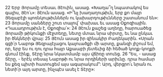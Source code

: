 22 Երբ Յորամը տեսաւ Յէուին, ասաց. «Խաղա՞ղ նպատակով ես գալիս, Յէո՛ւ»: Յէուն ասաց. «Ի՞նչ խաղաղութիւն, երբ քո մայր Յեզաբէլի պոռնկութիւններն ու կախարդութիւնները շատանում են»: 23 Յորամը սանձերը շուռ տալով՝ փախաւ եւ ասաց Օքոզիային. «Դաւադրութիւն է, Օքոզիա՛»: 24 Յէուն քաշեց աղեղը, հարուածեց Յորամի թիկունքի մէջտեղը, նետը մտաւ նրա սիրտը, եւ նա ընկաւ իր ծնկների վրայ: 25 Յէուն ասաց իր զինակիր Բադեկարին. «Սրան գցի՛ր Նաբոթ Յեզրայէլացու կալուածքի մի արտը, քանզի յիշում եմ, որ, երբ ես ու դու դրա հայր Աքաաբի յետեւից ձի հեծած կողք-կողքի գնում էինք, Տէրը նրա նկատմամբ այս վճիռը տուեց. 26 “Ես, - ասաց Տէրը, - երէկ տեսայ Նաբոթի ու նրա որդիների արիւնը. դրա համար ես քեզ պիտի հատուցեմ այս ագարակում”: Արդ, վերցրո՛ւ նրան ու նետի՛ր այդ արտը, ինչպէս ասել է Տէրը»:
